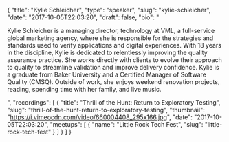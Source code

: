 {
  "title": "Kylie Schleicher",
  "type": "speaker",
  "slug": "kylie-schleicher",
  "date": "2017-10-05T22:03:20",
  "draft": false,
  "bio": "<p>Kylie Schleicher is a managing director, technology at VML, a full-service global marketing agency, where she is responsible for the strategies and standards used to verify applications and digital experiences. With 18 years in the discipline, Kylie is dedicated to relentlessly improving the quality assurance practice. She works directly with clients to evolve their approach to quality to streamline validation and improve delivery confidence. Kylie is a graduate from Baker University and a Certified Manager of Software Quality (CMSQ). Outside of work, she enjoys weekend renovation projects, reading, spending time with her family, and live music. </p>",
  "recordings": [
    {
      "title": "Thrill of the Hunt: Return to Exploratory Testing",
      "slug": "thrill-of-the-hunt-return-to-exploratory-testing",
      "thumbnail": "https://i.vimeocdn.com/video/660004408_295x166.jpg",
      "date": "2017-10-05T22:03:20",
      "meetups": [
        {
          "name": "Little Rock Tech Fest",
          "slug": "little-rock-tech-fest"
        }
      ]
    }
  ]
}